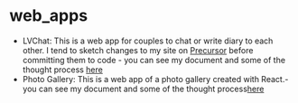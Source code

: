 # web_apps
- LVChat: This is a web app for couples to chat or write diary to each other. I tend to sketch changes to my site on [Precursor](https://precursorapp.com/) before committing them to code - you can see my document and some of the thought process [here](https://precursorapp.com/document/Untitled-17592205940058)
- Photo Gallery: This is a web app of a photo gallery created with React.- you can see my document and some of the thought process[here](https://precursorapp.com/document/Yukis-Photo-Gallery-App-Sketch-17592206099085)
